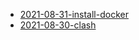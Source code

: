 * [2021-08-31-install-docker](2021-08-31-install-docker/index.md)
* [2021-08-30-clash](2021-08-30-clash/index.md)
